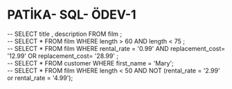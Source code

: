 # PATİKA- SQL- ÖDEV-1
-- SELECT title , description FROM film ;  
-- SELECT * FROM film WHERE length > 60 AND length < 75 ;  
-- SELECT * FROM film  WHERE rental_rate = '0.99' AND replacement_cost= '12.99' OR replacement_cost= '28.99' ;  
-- SELECT * FROM customer WHERE first_name = 'Mary';  
-- SELECT * FROM film WHERE  length < 50 AND  NOT (rental_rate = '2.99' or rental_rate = '4.99');  
